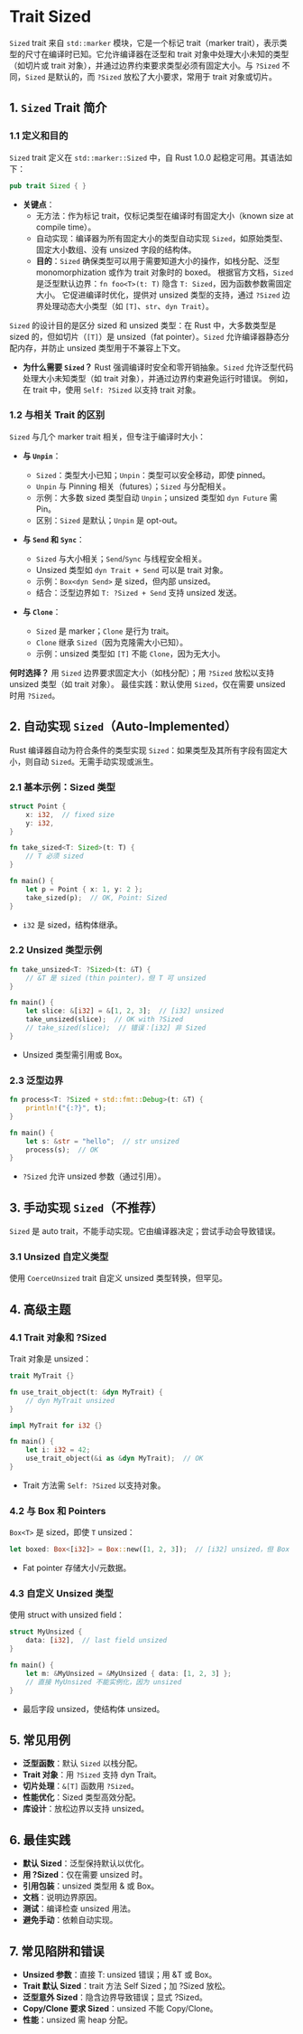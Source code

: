 # Trait Sized

`Sized` trait 来自 `std::marker` 模块，它是一个标记 trait（marker trait），表示类型的尺寸在编译时已知。它允许编译器在泛型和 trait 对象中处理大小未知的类型（如切片或 trait 对象），并通过边界约束要求类型必须有固定大小。与 `?Sized` 不同，`Sized` 是默认的，而 `?Sized` 放松了大小要求，常用于 trait 对象或切片。

## 1. `Sized` Trait 简介

### 1.1 定义和目的
`Sized` trait 定义在 `std::marker::Sized` 中，自 Rust 1.0.0 起稳定可用。其语法如下：
```rust
pub trait Sized { }
```
- **关键点**：
    - 无方法：作为标记 trait，仅标记类型在编译时有固定大小（known size at compile time）。
    - 自动实现：编译器为所有固定大小的类型自动实现 `Sized`，如原始类型、固定大小数组、没有 unsized 字段的结构体。
    - **目的**：`Sized` 确保类型可以用于需要知道大小的操作，如栈分配、泛型 monomorphization 或作为 trait 对象时的 boxed。 根据官方文档，`Sized` 是泛型默认边界：`fn foo<T>(t: T)` 隐含 `T: Sized`，因为函数参数需固定大小。 它促进编译时优化，提供对 unsized 类型的支持，通过 `?Sized` 边界处理动态大小类型（如 `[T]`、`str`、`dyn Trait`）。

`Sized` 的设计目的是区分 sized 和 unsized 类型：在 Rust 中，大多数类型是 sized 的，但如切片（`[T]`）是 unsized（fat pointer）。`Sized` 允许编译器静态分配内存，并防止 unsized 类型用于不兼容上下文。

- **为什么需要 `Sized`？** Rust 强调编译时安全和零开销抽象。`Sized` 允许泛型代码处理大小未知类型（如 trait 对象），并通过边界约束避免运行时错误。 例如，在 trait 中，使用 `Self: ?Sized` 以支持 trait 对象。

### 1.2 与相关 Trait 的区别
`Sized` 与几个 marker trait 相关，但专注于编译时大小：

- **与 `Unpin`**：
    - `Sized`：类型大小已知；`Unpin`：类型可以安全移动，即使 pinned。
    - `Unpin` 与 Pinning 相关（futures）；`Sized` 与分配相关。
    - 示例：大多数 sized 类型自动 `Unpin`；unsized 类型如 `dyn Future` 需 Pin。
    - 区别：`Sized` 是默认；`Unpin` 是 opt-out。

- **与 `Send` 和 `Sync`**：
    - `Sized` 与大小相关；`Send`/`Sync` 与线程安全相关。
    - Unsized 类型如 `dyn Trait + Send` 可以是 trait 对象。
    - 示例：`Box<dyn Send>` 是 sized，但内部 unsized。
    - 结合：泛型边界如 `T: ?Sized + Send` 支持 unsized 发送。

- **与 `Clone`**：
    - `Sized` 是 marker；`Clone` 是行为 trait。
    - `Clone` 继承 `Sized`（因为克隆需大小已知）。
    - 示例：unsized 类型如 `[T]` 不能 `Clone`，因为无大小。

**何时选择？** 用 `Sized` 边界要求固定大小（如栈分配）；用 `?Sized` 放松以支持 unsized 类型（如 trait 对象）。 最佳实践：默认使用 `Sized`，仅在需要 unsized 时用 `?Sized`。

## 2. 自动实现 `Sized`（Auto-Implemented）

Rust 编译器自动为符合条件的类型实现 `Sized`：如果类型及其所有字段有固定大小，则自动 `Sized`。无需手动实现或派生。

### 2.1 基本示例：Sized 类型
```rust
struct Point {
    x: i32,  // fixed size
    y: i32,
}

fn take_sized<T: Sized>(t: T) {
    // T 必须 sized
}

fn main() {
    let p = Point { x: 1, y: 2 };
    take_sized(p);  // OK, Point: Sized
}
```
- `i32` 是 sized，结构体继承。

### 2.2 Unsized 类型示例
```rust
fn take_unsized<T: ?Sized>(t: &T) {
    // &T 是 sized (thin pointer)，但 T 可 unsized
}

fn main() {
    let slice: &[i32] = &[1, 2, 3];  // [i32] unsized
    take_unsized(slice);  // OK with ?Sized
    // take_sized(slice);  // 错误：[i32] 非 Sized
}
```
- Unsized 类型需引用或 Box。

### 2.3 泛型边界
```rust
fn process<T: ?Sized + std::fmt::Debug>(t: &T) {
    println!("{:?}", t);
}

fn main() {
    let s: &str = "hello";  // str unsized
    process(s);  // OK
}
```
- `?Sized` 允许 unsized 参数（通过引用）。

## 3. 手动实现 `Sized`（不推荐）

`Sized` 是 auto trait，不能手动实现。它由编译器决定；尝试手动会导致错误。

### 3.1 Unsized 自定义类型
使用 `CoerceUnsized` trait 自定义 unsized 类型转换，但罕见。

## 4. 高级主题

### 4.1 Trait 对象和 ?Sized
Trait 对象是 unsized：
```rust
trait MyTrait {}

fn use_trait_object(t: &dyn MyTrait) {
    // dyn MyTrait unsized
}

impl MyTrait for i32 {}

fn main() {
    let i: i32 = 42;
    use_trait_object(&i as &dyn MyTrait);  // OK
}
```
- Trait 方法需 `Self: ?Sized` 以支持对象。

### 4.2 与 Box 和 Pointers
`Box<T>` 是 sized，即使 `T` unsized：
```rust
let boxed: Box<[i32]> = Box::new([1, 2, 3]);  // [i32] unsized，但 Box sized
```
- Fat pointer 存储大小/元数据。

### 4.3 自定义 Unsized 类型
使用 struct with unsized field：
```rust
struct MyUnsized {
    data: [i32],  // last field unsized
}

fn main() {
    let m: &MyUnsized = &MyUnsized { data: [1, 2, 3] };
    // 直接 MyUnsized 不能实例化，因为 unsized
}
```
- 最后字段 unsized，使结构体 unsized。

## 5. 常见用例

- **泛型函数**：默认 `Sized` 以栈分配。
- **Trait 对象**：用 `?Sized` 支持 dyn Trait。
- **切片处理**：`&[T]` 函数用 `?Sized`。
- **性能优化**：Sized 类型高效分配。
- **库设计**：放松边界以支持 unsized。

## 6. 最佳实践

- **默认 Sized**：泛型保持默认以优化。
- **用 ?Sized**：仅在需要 unsized 时。
- **引用包装**：unsized 类型用 & 或 Box。
- **文档**：说明边界原因。
- **测试**：编译检查 unsized 用法。
- **避免手动**：依赖自动实现。

## 7. 常见陷阱和错误

- **Unsized 参数**：直接 T: unsized 错误；用 &T 或 Box<T>。
- **Trait 默认 Sized**：trait 方法 Self Sized；加 ?Sized 放松。
- **泛型意外 Sized**：隐含边界导致错误；显式 ?Sized。
- **Copy/Clone 要求 Sized**：unsized 不能 Copy/Clone。
- **性能**：unsized 需 heap 分配。